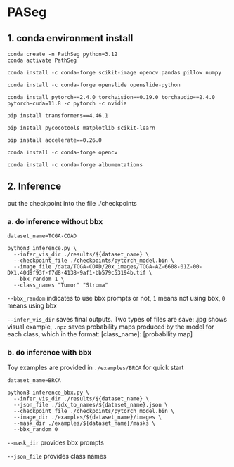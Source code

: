 # PASeg

## 1. conda environment install

```
conda create -n PathSeg python=3.12
conda activate PathSeg

conda install -c conda-forge scikit-image opencv pandas pillow numpy

conda install -c conda-forge openslide openslide-python

conda install pytorch==2.4.0 torchvision==0.19.0 torchaudio==2.4.0  pytorch-cuda=11.8 -c pytorch -c nvidia

pip install transformers==4.46.1

pip install pycocotools matplotlib scikit-learn

pip install accelerate==0.26.0

conda install -c conda-forge opencv

conda install -c conda-forge albumentations
```

## 2. Inference

put the checkpoint into the file ./checkpoints

### a. do inference without bbx

```
dataset_name=TCGA-COAD

python3 inference.py \
  --infer_vis_dir ./results/${dataset_name} \
  --checkpoint_file ./checkpoints/pytorch_model.bin \
  --image_file /data/TCGA-COAD/20x_images/TCGA-AZ-6608-01Z-00-DX1.40d9f93f-f7d8-4138-9af1-bb579c53194b.tif \
  --bbx_random 1 \
  --class_names "Tumor" "Stroma"

```

`--bbx_random` indicates to use bbx prompts or not, `1` means not using bbx, `0` means using bbx 

`--infer_vis_dir` saves final outputs. Two types of files are save: .jpg shows visual example, `.npz` saves probability maps produced by the model for each class, which in the format: [class_name]: [probability map]


### b. do inference with bbx

Toy examples are provided in `./examples/BRCA` for quick start

```
dataset_name=BRCA

python3 inference_bbx.py \
  --infer_vis_dir ./results/${dataset_name} \
  --json_file ./idx_to_names/${dataset_name}.json \
  --checkpoint_file ./checkpoints/pytorch_model.bin \
  --image_dir ./examples/${dataset_name}/images \
  --mask_dir ./examples/${dataset_name}/masks \
  --bbx_random 0 
```

`--mask_dir` provides bbx prompts

`--json_file` provides class names
